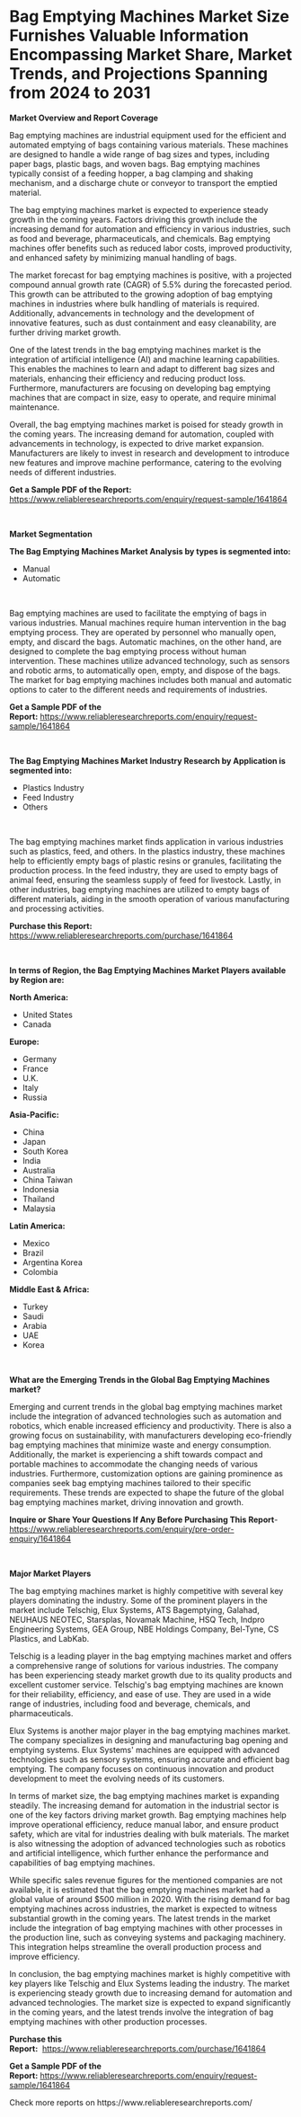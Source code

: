 <p><h1>Bag Emptying Machines Market Size Furnishes Valuable Information Encompassing Market Share, Market Trends, and Projections Spanning from 2024 to 2031</h1></p><p><strong>Market Overview and Report Coverage</strong></p>
<p><p>Bag emptying machines are industrial equipment used for the efficient and automated emptying of bags containing various materials. These machines are designed to handle a wide range of bag sizes and types, including paper bags, plastic bags, and woven bags. Bag emptying machines typically consist of a feeding hopper, a bag clamping and shaking mechanism, and a discharge chute or conveyor to transport the emptied material.</p><p>The bag emptying machines market is expected to experience steady growth in the coming years. Factors driving this growth include the increasing demand for automation and efficiency in various industries, such as food and beverage, pharmaceuticals, and chemicals. Bag emptying machines offer benefits such as reduced labor costs, improved productivity, and enhanced safety by minimizing manual handling of bags.</p><p>The market forecast for bag emptying machines is positive, with a projected compound annual growth rate (CAGR) of 5.5% during the forecasted period. This growth can be attributed to the growing adoption of bag emptying machines in industries where bulk handling of materials is required. Additionally, advancements in technology and the development of innovative features, such as dust containment and easy cleanability, are further driving market growth.</p><p>One of the latest trends in the bag emptying machines market is the integration of artificial intelligence (AI) and machine learning capabilities. This enables the machines to learn and adapt to different bag sizes and materials, enhancing their efficiency and reducing product loss. Furthermore, manufacturers are focusing on developing bag emptying machines that are compact in size, easy to operate, and require minimal maintenance.</p><p>Overall, the bag emptying machines market is poised for steady growth in the coming years. The increasing demand for automation, coupled with advancements in technology, is expected to drive market expansion. Manufacturers are likely to invest in research and development to introduce new features and improve machine performance, catering to the evolving needs of different industries.</p></p>
<p><strong>Get a Sample PDF of the Report:</strong> <a href="https://www.reliableresearchreports.com/enquiry/request-sample/1641864">https://www.reliableresearchreports.com/enquiry/request-sample/1641864</a></p>
<p>&nbsp;</p>
<p><strong>Market Segmentation</strong></p>
<p><strong>The Bag Emptying Machines Market Analysis by types is segmented into:</strong></p>
<p><ul><li>Manual</li><li>Automatic</li></ul></p>
<p>&nbsp;</p>
<p><p>Bag emptying machines are used to facilitate the emptying of bags in various industries. Manual machines require human intervention in the bag emptying process. They are operated by personnel who manually open, empty, and discard the bags. Automatic machines, on the other hand, are designed to complete the bag emptying process without human intervention. These machines utilize advanced technology, such as sensors and robotic arms, to automatically open, empty, and dispose of the bags. The market for bag emptying machines includes both manual and automatic options to cater to the different needs and requirements of industries.</p></p>
<p><strong>Get a Sample PDF of the Report:</strong>&nbsp;<a href="https://www.reliableresearchreports.com/enquiry/request-sample/1641864">https://www.reliableresearchreports.com/enquiry/request-sample/1641864</a></p>
<p>&nbsp;</p>
<p><strong>The Bag Emptying Machines Market Industry Research by Application is segmented into:</strong></p>
<p><ul><li>Plastics Industry</li><li>Feed Industry</li><li>Others</li></ul></p>
<p>&nbsp;</p>
<p><p>The bag emptying machines market finds application in various industries such as plastics, feed, and others. In the plastics industry, these machines help to efficiently empty bags of plastic resins or granules, facilitating the production process. In the feed industry, they are used to empty bags of animal feed, ensuring the seamless supply of feed for livestock. Lastly, in other industries, bag emptying machines are utilized to empty bags of different materials, aiding in the smooth operation of various manufacturing and processing activities.</p></p>
<p><strong>Purchase this Report:</strong>&nbsp; <a href="https://www.reliableresearchreports.com/purchase/1641864">https://www.reliableresearchreports.com/purchase/1641864</a></p>
<p>&nbsp;</p>
<p><strong>In terms of Region, the Bag Emptying Machines Market Players available by Region are:</strong></p>
<p>
    <p> <strong> North America: </strong>
        <ul>
            <li>United States</li>
            <li>Canada</li>
        </ul>
        </p> 
    <p> <strong> Europe: </strong>
        <ul>
            <li>Germany</li>
            <li>France</li>
            <li>U.K.</li>
            <li>Italy</li>
            <li>Russia</li>
        </ul>
        </p> 
    <p> <strong> Asia-Pacific: </strong>
        <ul>
            <li>China</li>
            <li>Japan</li>
            <li>South Korea</li>
            <li>India</li>
            <li>Australia</li>
            <li>China Taiwan</li>
            <li>Indonesia</li>
            <li>Thailand</li>
            <li>Malaysia</li>
        </ul>
        </p> 
    <p> <strong> Latin America: </strong>
        <ul>
            <li>Mexico</li>
            <li>Brazil</li>
            <li>Argentina Korea</li>
            <li>Colombia</li>
        </ul>
        </p> 
    <p> <strong> Middle East & Africa: </strong>
        <ul>
            <li>Turkey</li>
            <li>Saudi</li>
            <li>Arabia</li>
            <li>UAE</li>
            <li>Korea</li>
        </ul>
    </p>
    </p>
<p>&nbsp;</p>
<p><strong>What are the Emerging Trends in the Global Bag Emptying Machines market?</strong></p>
<p><p>Emerging and current trends in the global bag emptying machines market include the integration of advanced technologies such as automation and robotics, which enable increased efficiency and productivity. There is also a growing focus on sustainability, with manufacturers developing eco-friendly bag emptying machines that minimize waste and energy consumption. Additionally, the market is experiencing a shift towards compact and portable machines to accommodate the changing needs of various industries. Furthermore, customization options are gaining prominence as companies seek bag emptying machines tailored to their specific requirements. These trends are expected to shape the future of the global bag emptying machines market, driving innovation and growth.</p></p>
<p><strong>Inquire or Share Your Questions If Any Before Purchasing This Report</strong>- <a href="https://www.reliableresearchreports.com/enquiry/pre-order-enquiry/1641864">https://www.reliableresearchreports.com/enquiry/pre-order-enquiry/1641864</a></p>
<p>&nbsp;</p>
<p><strong>Major Market Players</strong></p>
<p><p>The bag emptying machines market is highly competitive with several key players dominating the industry. Some of the prominent players in the market include Telschig, Elux Systems, ATS Bagemptying, Galahad, NEUHAUS NEOTEC, Starsplas, Novamak Machine, HSQ Tech, Indpro Engineering Systems, GEA Group, NBE Holdings Company, Bel-Tyne, CS Plastics, and LabKab. </p><p>Telschig is a leading player in the bag emptying machines market and offers a comprehensive range of solutions for various industries. The company has been experiencing steady market growth due to its quality products and excellent customer service. Telschig's bag emptying machines are known for their reliability, efficiency, and ease of use. They are used in a wide range of industries, including food and beverage, chemicals, and pharmaceuticals. </p><p>Elux Systems is another major player in the bag emptying machines market. The company specializes in designing and manufacturing bag opening and emptying systems. Elux Systems' machines are equipped with advanced technologies such as sensory systems, ensuring accurate and efficient bag emptying. The company focuses on continuous innovation and product development to meet the evolving needs of its customers. </p><p>In terms of market size, the bag emptying machines market is expanding steadily. The increasing demand for automation in the industrial sector is one of the key factors driving market growth. Bag emptying machines help improve operational efficiency, reduce manual labor, and ensure product safety, which are vital for industries dealing with bulk materials. The market is also witnessing the adoption of advanced technologies such as robotics and artificial intelligence, which further enhance the performance and capabilities of bag emptying machines.</p><p>While specific sales revenue figures for the mentioned companies are not available, it is estimated that the bag emptying machines market had a global value of around $500 million in 2020. With the rising demand for bag emptying machines across industries, the market is expected to witness substantial growth in the coming years. The latest trends in the market include the integration of bag emptying machines with other processes in the production line, such as conveying systems and packaging machinery. This integration helps streamline the overall production process and improve efficiency.</p><p>In conclusion, the bag emptying machines market is highly competitive with key players like Telschig and Elux Systems leading the industry. The market is experiencing steady growth due to increasing demand for automation and advanced technologies. The market size is expected to expand significantly in the coming years, and the latest trends involve the integration of bag emptying machines with other production processes.</p></p>
<p><strong>Purchase this Report:</strong>&nbsp;&nbsp;<a href="https://www.reliableresearchreports.com/purchase/1641864">https://www.reliableresearchreports.com/purchase/1641864</a></p>
<p></p>
<p><strong>Get a Sample PDF of the Report:</strong>&nbsp;<a href="https://www.reliableresearchreports.com/enquiry/request-sample/1641864">https://www.reliableresearchreports.com/enquiry/request-sample/1641864</a></p>
<p>Check more reports on https://www.reliableresearchreports.com/</p>